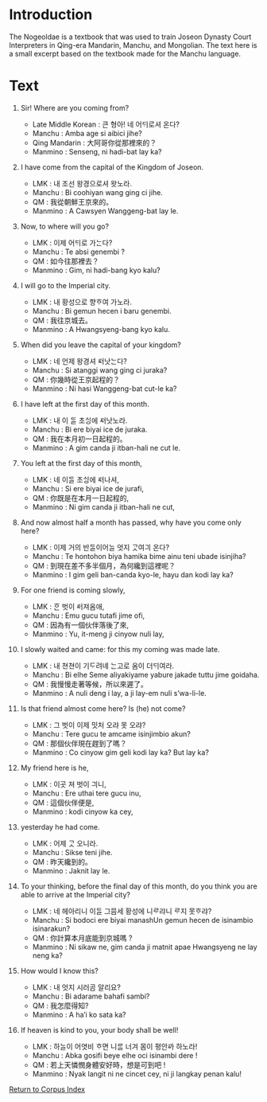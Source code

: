# Introduction

The Nogeoldae is a textbook that was used to train Joseon Dynasty Court Interpreters in  Qing-era Mandarin, Manchu, and Mongolian. The text here is a small excerpt based on the textbook made for the Manchu language. 

# Text

1. Sir! Where are you coming from?
   * Late Middle Korean : 큰 형아! 네 어ᄃᆡ로셔 온다?
   * Manchu : Amba age si aibici jihe?
   * Qing Mandarin : 大阿哥你從那裡來的？
   * Manmino : Senseng, ni hadi-bat lay ka?

2. I have come from the capital of the Kingdom of Joseon.
   * LMK : 내 조선 왕경으로셔 왓노라.
   * Manchu : Bi coohiyan wang ging ci jihe.
   * QM : 我從朝鮮王京來的。
   * Manmino : A Cawsyen Wanggeng-bat lay le.

3. Now, to where will you go?
   * LMK : 이제 어ᄃᆡ로 가ᄂᆞᆫ다?
   * Manchu : Te absi genembi ?
   * QM : 如今往那裡去？
   * Manmino : Gim, ni hadi-bang kyo kalu?
   
4. I will go to the Imperial city.
   * LMK : 내 황성으로 향ᄒᆞ여 가노라.
   * Manchu : Bi gemun hecen i baru genembi.
   * QM : 我往京城去。
   * Manmino : A Hwangsyeng-bang kyo kalu.
   
5. When did you leave the capital of your kingdom?
   * LMK : 네 언제 왕경셔 ᄯᅥ낫ᄂᆞᆫ다?
   * Manchu : Si atanggi wang ging ci juraka?
   * QM : 你幾時從王京起程的？
   * Manmino : Ni hasi Wanggeng-bat cut-le ka?  

6. I have left at the first day of this month.
   * LMK : 내 이 ᄃᆞᆯ 초ᄉᆡᆼ에 ᄯᅥ낫노라.
   * Manchu : Bi ere biyai ice de juraka.
   * QM : 我在本月初一日起程的。
   * Manmino : A gim canda ji itban-hali ne cut le. 
   
7. You left at the first day of this month,
   * LMK : 네 이ᄃᆞᆯ 초ᄉᆡᆼ에 ᄯᅥ나셔,
   * Manchu : Si ere biyai ice de jurafi,
   * QM : 你既是在本月一日起程的,
   * Manmino : Ni gim canda ji itban-hali ne cut,
   
8. And now almost half a month has passed, why have you come only here?
   * LMK : 이제 거의 반ᄃᆞᆯ이어ᄂᆞᆯ 엇지 ᄀᆞᆺ여긔 온다?
   * Manchu : Te hontohon biya hamika bime ainu teni ubade isinjiha?
   * QM : 到現在差不多半個月，為何纔到這裡呢？
   * Manmino : I gim geli ban-canda kyo-le, hayu dan kodi lay ka?
   
9. For one friend is coming slowly,
   * LMK : ᄒᆞᆫ 벗이 ᄹᅥ져옴애,
   * Manchu : Emu gucu tutafi jime ofi,
   * QM : 因為有一個伙伴落後了來,
   * Manmino : Yu, it-meng ji cinyow nuli lay, 
   
10. I slowly waited and came: for this my coming was made late.
    * LMK : 내 쳔쳔이 기ᄃᆞ려녜 ᄂᆞᆫ고로 옴이 더ᄃᆡ여라.
     * Manchu : Bi elhe Seme aliyakiyame yabure jakade tuttu jime goidaha.
     * QM : 我慢慢走著等候，所以來遲了。
    * Manmino : A nuli deng i lay, a ji lay-em nuli s’wa-li-le.

11. Is that friend almost come here? Is (he) not come?
      * LMK : 그 벗이 이제 밋처 오랴 못 오랴?
      * Manchu : Tere gucu te amcame isinjimbio akun?
      * QM : 那個伙伴現在趕到了嗎？
      * Manmino : Co cinyow gim geli kodi lay ka? But lay ka?

12. My friend here is he,
      * LMK : 이곳 져 벗이 긔니,
     * Manchu : Ere uthai tere gucu inu,
     * QM : 這個伙伴便是,
      * Manmino : kodi cinyow ka cey, 

13. yesterday he had come.
      * LMK : 어제 ᄀᆞᆺ 오니라.
      * Manchu : Sikse teni jihe.
      * QM : 昨天纔到的。
      * Manmino : Jaknit lay le. 
   
14. To your thinking, before the final day of this month, do you think you are able to arrive at the Imperial city?
      * LMK : 네 헤아리니 이ᄃᆞᆯ 그믐세 황성에 니ᄅᆞ랴니 ᄅᆞ지 못ᄒᆞ랴?
      * Manchu : Si bodoci ere biyai manashUn gemun hecen de isinambio isinarakun?
      * QM : 你計算本月底能到京城嗎 ?
      * Manmino : Ni sikaw ne, gim canda ji matnit apae Hwangsyeng ne lay neng ka?  

15. How would I know this?
      * LMK : 내 엇지 시러곰 알리요?
      * Manchu : Bi adarame bahafi sambi?
      * QM : 我怎麼得知?
     * Manmino : A ha’i ko sata ka? 

16. If heaven is kind to you, your body shall be well!
      * LMK : 하ᄂᆞᆯ이 어엿비 ᄒᆞ면 니ᄅᆞᆯ 너겨 몸이 평안ᄭᅡ 하노라!
      * Manchu : Abka gosifi beye elhe oci isinambi dere !
     * QM : 若上天憐憫身體安好時，想是可到吧 !
     * Manmino : Nyak langit ni ne cincet cey, ni ji langkay penan kalu!

[Return to Corpus Index](https://github.com/Manmino/corpus#readme)
